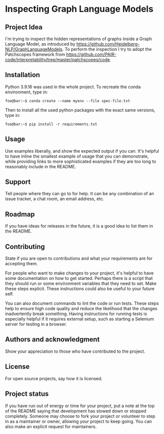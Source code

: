 # Inspecting Graph Language Models

## Project Idea
I'm trying to inspect the hidden representations of graphs inside a Graph Language Model, as introduced by https://github.com/Heidelberg-NLP/GraphLanguageModels. To perform the inspection I try to adopt the Patchscopes framework from https://github.com/PAIR-code/interpretability/tree/master/patchscopes/code.

## Installation
Python 3.9.16 was used in the whole project. To recreate the conda environment, type in:

```console
foo@bar:~$ conda create --name myenv --file spec-file.txt
```

Then to install all the used python packages with the exact same versions, type in:

```console
foo@bar:~$ pip install -r requirements.txt
```

## Usage
Use examples liberally, and show the expected output if you can. It's helpful to have inline the smallest example of usage that you can demonstrate, while providing links to more sophisticated examples if they are too long to reasonably include in the README.

## Support
Tell people where they can go to for help. It can be any combination of an issue tracker, a chat room, an email address, etc.

## Roadmap
If you have ideas for releases in the future, it is a good idea to list them in the README.

## Contributing
State if you are open to contributions and what your requirements are for accepting them.

For people who want to make changes to your project, it's helpful to have some documentation on how to get started. Perhaps there is a script that they should run or some environment variables that they need to set. Make these steps explicit. These instructions could also be useful to your future self.

You can also document commands to lint the code or run tests. These steps help to ensure high code quality and reduce the likelihood that the changes inadvertently break something. Having instructions for running tests is especially helpful if it requires external setup, such as starting a Selenium server for testing in a browser.

## Authors and acknowledgment
Show your appreciation to those who have contributed to the project.

## License
For open source projects, say how it is licensed.

## Project status
If you have run out of energy or time for your project, put a note at the top of the README saying that development has slowed down or stopped completely. Someone may choose to fork your project or volunteer to step in as a maintainer or owner, allowing your project to keep going. You can also make an explicit request for maintainers.
